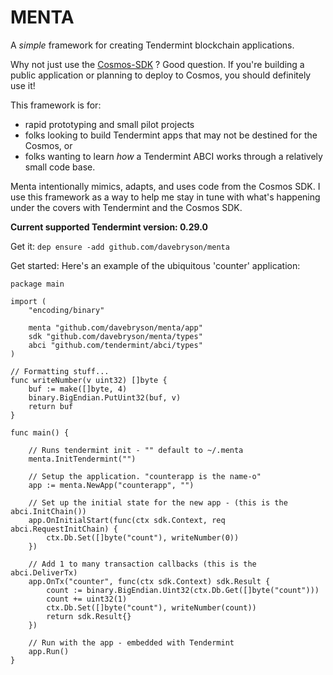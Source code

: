 # MENTA
A *simple* framework for creating Tendermint blockchain applications.  

Why not just use the [Cosmos-SDK](https://github.com/cosmos/cosmos-sdk) ?  Good question. If you're building a public application or planning to deploy to Cosmos, you should definitely use it!  

This framework is for:
* rapid prototyping and small pilot projects  
* folks looking to build Tendermint apps that may not be destined for the Cosmos, or 
* folks wanting to learn *how* a Tendermint ABCI works through a relatively small code base.

Menta intentionally mimics, adapts, and uses code from the Cosmos SDK.  I use this framework as a way to help me stay in tune with what's happening under the covers with Tendermint and the Cosmos SDK.

**Current supported Tendermint version: 0.29.0**

Get it: `dep ensure -add github.com/davebryson/menta`

Get started:
Here's an example of the ubiquitous 'counter' application:
```golang
package main

import (
	"encoding/binary"

	menta "github.com/davebryson/menta/app"
	sdk "github.com/davebryson/menta/types"
	abci "github.com/tendermint/abci/types"
)

// Formatting stuff...
func writeNumber(v uint32) []byte {
	buf := make([]byte, 4)
	binary.BigEndian.PutUint32(buf, v)
	return buf
}

func main() {

	// Runs tendermint init - "" default to ~/.menta
	menta.InitTendermint("")

	// Setup the application. "counterapp is the name-o"
	app := menta.NewApp("counterapp", "")

	// Set up the initial state for the new app - (this is the abci.InitChain())
	app.OnInitialStart(func(ctx sdk.Context, req abci.RequestInitChain) {
		ctx.Db.Set([]byte("count"), writeNumber(0))
	})

	// Add 1 to many transaction callbacks (this is the abci.DeliverTx)
	app.OnTx("counter", func(ctx sdk.Context) sdk.Result {
		count := binary.BigEndian.Uint32(ctx.Db.Get([]byte("count")))
		count += uint32(1)
		ctx.Db.Set([]byte("count"), writeNumber(count))
		return sdk.Result{}
	})

	// Run with the app - embedded with Tendermint
	app.Run()
}
```
